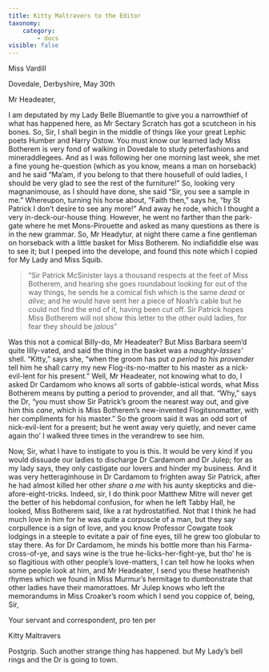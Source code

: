 ```yaml
---
title: Kitty Maltravers to the Editor
taxonomy:
    category:
        - docs
visible: false
---
```


<div class="author">Miss Vardill</div>

Dovedale, Derbyshire, May 30th

Mr Headeater,

I am deputated by my Lady Belle Bluemantle to give you a narrowthief of what has happened here, as Mr Sectary Scratch has got a scutcheon in his bones. So, Sir, I shall begin in the middle of things like your great Lephic poets Humber and Harry Ostow. You must know our learned lady Miss Botherem is very fond of walking in Dovedale to study peterfashions and mineraddlegees. And as I was following her one morning last week, she met a fine young he-question (which as you know, means a man on horseback) and he said “Ma’am, if you belong to that there housefull of ould ladies, I should be very glad to see the rest of the furniture!” So, looking very magnanimouse, as I should have done, she said “Sir, you see a sample in me.” Whereupon, turning his horse about, “Faith then,” says he, “by St Patrick I don’t desire to see any more!” And away he rode, which I thought a very in-deck-our-house thing. However, he went no farther than the park-gate where he met Mons-Pirouette and asked as many questions as there is in the new grammar. So, Mr Headytur, at night there came a fine gentleman on horseback with a little basket for Miss Botherem. No indiafiddle else was to see it; but I peeped into the develope, and found this note which I copied for My Lady and Miss Squib.

> “Sir Patrick McSinister lays a thousand respects at the feet of Miss Botherem, and hearing she goes roundabout looking for out of the way things, he sends he a comical fish which is the same *dead* or *alive*; and he would have sent her a piece of Noah’s cable but he could not find the end of it, having been cut off. Sir Patrick hopes Miss Botherem will not show this letter to the other ould ladies, for fear they should be *jalous*”

Was this not a comical Billy-do, Mr Headeater? But Miss Barbara seem’d quite lilly-vated, and said the thing in the basket was a *naughty-lasses’* shell. “Kitty,” says she, “when the groom has put *a period to his provender* tell him he shall carry my new Flog-its-no-matter to his master as a nick-evil-lent for his present.”  Well, Mr Headeater, not knowing what to do, I asked Dr Cardamom who knows all sorts of gabble-istical words, what Miss Botherem means by putting a period to provender, and all that. “Why,” says the Dr, “you must show Sir Patrick’s groom the nearest way out, and give him this *cane*, which is Miss Botherem’s new-invented Flogitsnomatter, with her compliments for his master.” So the groom said it was an odd sort of nick-evil-lent for a present; but he went away very quietly, and never came again tho’ I walked three times in the verandrew to see him.  

Now, Sir, what I have to instigate to you is this. It would be very kind if you would dissuade our ladies to discharge Dr Cardamom and Dr Julep; for as my lady says, they only castigate our lovers and hinder my business. And it was very hetteraginhouse in Dr Cardamom to frighten away Sir Patrick, after he had almost killed her other *share a me* with his aunty skepticks and die-afore-eight-tricks. Indeed, sir, I do think poor Matthew Mitre will never get the better of his hebdomal confusion, for when he left Tabby Hall, he looked, Miss Botherem said, like a rat hydrostatified. Not that I think he had much love in him for he was quite a corpuscle of a man, but they say corpullence is a sign of love, and you know Professor Cowgate took lodgings in a steeple to evitate a pair of fine eyes, till he grew too globular to stay there. As for Dr Cardamom, he minds his bottle more than his Farma-cross-of-ye, and says wine is the true he-licks-her-fight-ye, but tho’ he is so flagitious with other people’s love-matters, I can tell how he looks when some people look at him, and Mr Headeater, I send you these heathenish rhymes which we found in Miss Murmur’s hermitage to dumbonstrate that other ladies have their mamorattoes. Mr Julep knows who left the memorandums in Miss Croaker’s room which I send you coppice of, being, Sir,

Your servant and correspondent, pro ten per  

Kitty Maltravers

Postgrip. Such another strange thing has happened. but My Lady’s bell rings and the Dr is going to town. 